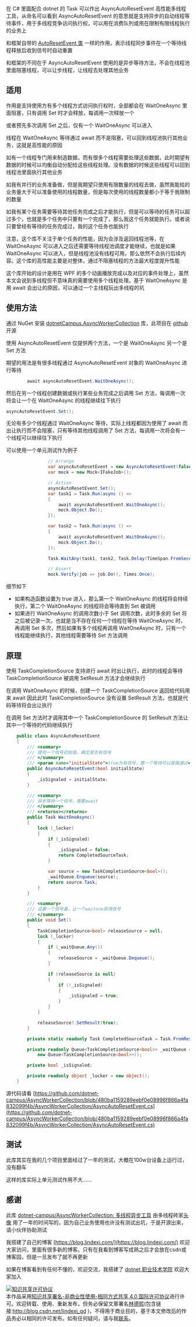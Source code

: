 
在 C# 里面配合 dotnet 的 Task 可以作出 AsyncAutoResetEvent 高性能多线程工具，从命名可以看到 AsyncAutoResetEvent 的意思就是支持异步的自动线程等待事件，用于多线程竞争访问执行权，可以用在消费队列或用在限制有限线程执行的业务上

<!--more-->


<!-- CreateTime:2020/3/21 14:15:17 -->

<!-- 发布 -->

和框架自带的 [AutoResetEvent 类](https://docs.microsoft.com/zh-cn/dotnet/api/system.threading.autoresetevent?view=netframework-4.8 ) 一样的作用，表示线程同步事件在一个等待线程释放后收到信号时自动重置

和框架的不同在于 AsyncAutoResetEvent 使用的是异步等待方法，不会在线程池里面阻塞线程，可以让步线程，让线程去处理其他业务

## 适用

作用是支持使用方有多个线程方式访问执行权时，全部都会在 WaitOneAsync 里面阻塞，只有调用 Set 时才会释放，每调用一次释放一个

或者预先多次调用 Set 之后，仅有一个 WaitOneAsync 可以进入

线程在 WaitOneAsync 等待通过 await 而不是阻塞，可以回到线程池执行其他业务，这就是高性能的原因

如有一个线程专门用来制造数据，而有很多个线程需要处理这些数据，此时期望有数据的时候可以均衡自动分配给这些线程处理。没有数据的时候这些线程可以回到线程池里面执行其他业务

如我有并行的业务准备做，但是我期望只使用有限数量的线程去做，虽然我能给的业务量大于可以准备使用的线程数量，但是每次使用的线程数量都小于等于我限制的数量

如我有某个任务需要等待其他任务完成之后才能执行，但是可以等待的任务可以超过多个，也就是多个任务中只要有一个完成了，那么我这个任务就能执行。或者说只要曾经有等待的任务完成过，我的这个任务也能执行

注意，这个库不关注于单个任务的性能，因为会涉及返回线程池等，在 WaitOneAsync 可以进入之后还需要等待线程池调度才能继续，也就是如果 WaitOneAsync 可以进入，但是线程池没有线程可用，那么依然不会执行后续内容。这个库的高性能主要是对整体，通过不阻塞线程的方法最大程度提升性能

这个库开始的设计是用在 WPF 的多个动画播放完成以及对应的事件处理上，虽然本文会说到多线程但不意味真的需要使用多个线程处理。基于 WaitOneAsync 是用 await 会出让的原因，可以通过一个主线程玩出多线程的坑

## 使用方法

通过 NuGet 安装 [dotnetCampus.AsyncWorkerCollection](https://www.nuget.org/packages/dotnetCampus.AsyncWorkerCollection) 库，此项目在 [github](https://github.com/dotnet-campus/AsyncWorkerCollection) 开源

使用 AsyncAutoResetEvent 仅提供两个方法，一个是 WaitOneAsync 另一个是 Set 方法

期望的用法是有很多线程通过 AsyncAutoResetEvent 对象的 WaitOneAsync 进行等待

```csharp
        await asyncAutoResetEvent.WaitOneAsync();
```

然后在另一个线程创建数据或执行某些业务完成之后调用 Set 方法，每调用一次将会让一个在 WaitOneAsync 的线程继续往下执行

```csharp
asyncAutoResetEvent.Set();
```

无论有多少个线程通过 WaitOneAsync 等待，实际上线程都因为使用了 await 而出让执行而不会阻塞，只有等待其他线程调用了 Set 方法，每调用一次将会有一个线程可以继续往下执行

可以使用一个单元测试作为例子

```csharp
                // Arrange
                var asyncAutoResetEvent = new AsyncAutoResetEvent(false);
                var mock = new Mock<IFakeJob>();

                // Action
                asyncAutoResetEvent.Set();
                var task1 = Task.Run(async () =>
                {
                    await asyncAutoResetEvent.WaitOneAsync();
                    mock.Object.Do();
                });

                var task2 = Task.Run(async () =>
                {
                    await asyncAutoResetEvent.WaitOneAsync();
                    mock.Object.Do();
                });

                Task.WaitAny(task1, task2, Task.Delay(TimeSpan.FromSeconds(1)));

                // Assert
                mock.Verify(job => job.Do(), Times.Once);
```

细节如下

- 如果构造函数设置为 true 进入，那么第一个 WaitOneAsync 的线程将会持续执行，第二个 WaitOneAsync 的线程将会等待直到 Set 被调用
- 如果进行 WaitOneAsync 的调用次数小于 Set 调用次数，此时多余的 Set 将之后被记录一次。也就是当不存在任何一个线程在等待 WaitOneAsync 时，再调用 Set 多次，然后如果有多个线程再调用 WaitOneAsync 时，只有一个线程能继续执行，其他线程需要等待 Set 方法调用


## 原理

使用 TaskCompletionSource 支持进行 await 时出让执行，此时的线程会等待 TaskCompletionSource 被调用 SetResult 方法才会继续执行

在调用 WaitOneAsync 的时候，创建一个 TaskCompletionSource 返回给代码用来 await 因此此时 TaskCompletionSource 没有设置 SetResult 方法，也就是代码等待将会出让执行

在调用 Set 方法时才调用其中一个 TaskCompletionSource 的 SetResult 方法让其中一个等待的代码继续执行


```csharp
    public class AsyncAutoResetEvent
    {
        /// <summary>
        /// 提供一个信号初始值，确定是否有信号
        /// </summary>
        /// <param name="initialState">true为有信号，第一个等待可以直接通过</param>
        public AsyncAutoResetEvent(bool initialState)
        {
            _isSignaled = initialState;
        }

        /// <summary>
        /// 异步等待一个信号，需要await
        /// </summary>
        /// <returns></returns>
        public Task WaitOneAsync()
        {
            lock (_locker)
            {
                if (_isSignaled)
                {
                    _isSignaled = false;
                    return CompletedSourceTask;
                }

                var source = new TaskCompletionSource<bool>();
                _waitQueue.Enqueue(source);
                return source.Task;
            }
        }

        /// <summary>
        /// 设置一个信号量，让一个waitone获得信号
        /// </summary>
        public void Set()
        {
            TaskCompletionSource<bool> releaseSource = null;
            lock (_locker)
            {
                if (_waitQueue.Any())
                {
                    releaseSource = _waitQueue.Dequeue();
                }

                if (releaseSource is null)
                {
                    if (!_isSignaled)
                    {
                        _isSignaled = true;
                    }
                }
            }

            releaseSource?.SetResult(true);
        }

        private static readonly Task CompletedSourceTask = Task.FromResult(true);

        private readonly Queue<TaskCompletionSource<bool>> _waitQueue =
            new Queue<TaskCompletionSource<bool>>();

        private bool _isSignaled;

        private readonly object _locker = new object();
    }
```

源代码请看 [https://github.com/dotnet-campus/AsyncWorkerCollection/blob/480ba1159289eebf0e08996f866a4fa832099f4b/AsyncWorkerCollection/AsyncAutoResetEvent.cs](https://github.com/dotnet-campus/AsyncWorkerCollection/blob/480ba1159289eebf0e08996f866a4fa832099f4b/AsyncWorkerCollection/AsyncAutoResetEvent.cs)

## 测试

此库其实在我的几个项目里面经过了一年的测试，大概在100w台设备上运行过，没有翻车

这样的库实际上单元测试作用不大……

## 感谢

此库 [dotnet-campus/AsyncWorkerCollection: 多线程异步工具](https://github.com/dotnet-campus/AsyncWorkerCollection ) 由多线程砖家[头像](https://xinyuehtx.github.io/ ) 用了一年的时间写的，因为自己业务使用也许没有测试出坑，于是开源出来，请小伙伴协助测试



我搭建了自己的博客 [https://blog.lindexi.com/](https://blog.lindexi.com/) 欢迎大家访问，里面有很多新的博客。只有在我看到博客写成熟之后才会放在csdn或博客园，但是一旦发布了就不再更新

如果在博客看到有任何不懂的，欢迎交流，我搭建了 [dotnet 职业技术学院](https://t.me/dotnet_campus) 欢迎大家加入

<a rel="license" href="http://creativecommons.org/licenses/by-nc-sa/4.0/"><img alt="知识共享许可协议" style="border-width:0" src="https://licensebuttons.net/l/by-nc-sa/4.0/88x31.png" /></a><br />本作品采用<a rel="license" href="http://creativecommons.org/licenses/by-nc-sa/4.0/">知识共享署名-非商业性使用-相同方式共享 4.0 国际许可协议</a>进行许可。欢迎转载、使用、重新发布，但务必保留文章署名[林德熙](http://blog.csdn.net/lindexi_gd)(包含链接:http://blog.csdn.net/lindexi_gd )，不得用于商业目的，基于本文修改后的作品务必以相同的许可发布。如有任何疑问，请与我[联系](mailto:lindexi_gd@163.com)。